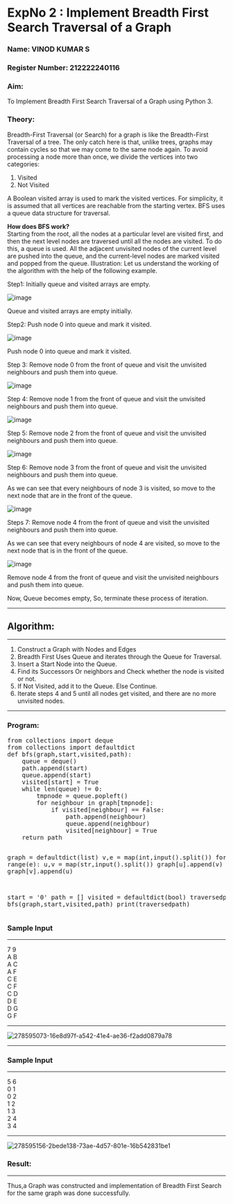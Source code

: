<h1>ExpNo 2 : Implement Breadth First Search Traversal of a Graph</h1> 
<h3>Name: VINOD KUMAR S</h3>
<h3>Register Number: 212222240116</h3>
<H3>Aim:</H3>
<p>To Implement Breadth First Search Traversal of a Graph using Python 3.</p>
<h3>Theory:</h3>
<p>Breadth-First Traversal (or Search) for a graph is like the Breadth-First Traversal of a tree.
The only catch here is that, unlike trees, graphs may contain cycles so that we may come to the same node again. To avoid processing a node more than once, we divide the vertices into two categories:
<ol><li>Visited</li>
<li>Not Visited</li></ol>
</p>
<p>A Boolean visited array is used to mark the visited vertices. For simplicity, it is assumed that all vertices are reachable from the starting vertex. BFS uses a queue data structure for traversal.</p>
<p><strong>How does BFS work?</strong><br>
  Starting from the root, all the nodes at a particular level are visited first, and then the next level nodes are traversed until all the nodes are visited.
To do this, a queue is used. All the adjacent unvisited nodes of the current level are pushed into the queue, and the current-level nodes are marked visited and popped from the queue.
Illustration:
Let us understand the working of the algorithm with the help of the following example.
  
Step1: Initially queue and visited arrays are empty.

</p>

![image](https://github.com/natsaravanan/19AI405FUNDAMENTALSOFARTIFICIALINTELLIGENCE/assets/87870499/8acdebf8-ecc2-4d10-a208-45cce441f059)



Queue and visited arrays are empty initially.

Step2: Push node 0 into queue and mark it visited.


![image](https://github.com/natsaravanan/19AI405FUNDAMENTALSOFARTIFICIALINTELLIGENCE/assets/87870499/0e9ce012-8e1f-43d7-b7b9-c0fb19fe0c3f)



Push node 0 into queue and mark it visited.

Step 3: Remove node 0 from the front of queue and visit the unvisited neighbours and push them into queue.


![image](https://github.com/natsaravanan/19AI405FUNDAMENTALSOFARTIFICIALINTELLIGENCE/assets/87870499/67d8fa3b-ce9e-46c2-9dd7-089e204e667a)


Step 4: Remove node 1 from the front of queue and visit the unvisited neighbours and push them into queue.


![image](https://github.com/natsaravanan/19AI405FUNDAMENTALSOFARTIFICIALINTELLIGENCE/assets/87870499/b0cf0fde-8a86-41cb-a054-36875ac24ab0)


Step 5: Remove node 2 from the front of queue and visit the unvisited neighbours and push them into queue.


![image](https://github.com/natsaravanan/19AI405FUNDAMENTALSOFARTIFICIALINTELLIGENCE/assets/87870499/8968a163-6b3a-4f7e-8ad4-bbf24f326b9b)


Step 6: Remove node 3 from the front of queue and visit the unvisited neighbours and push them into queue. 

As we can see that every neighbours of node 3 is visited, so move to the next node that are in the front of the queue.


![image](https://github.com/natsaravanan/19AI405FUNDAMENTALSOFARTIFICIALINTELLIGENCE/assets/87870499/7a1c1b16-ea69-497f-a099-8440200f6dc0)


Steps 7: Remove node 4 from the front of queue and visit the unvisited neighbours and push them into queue. 

As we can see that every neighbours of node 4 are visited, so move to the next node that is in the front of the queue.


![image](https://github.com/natsaravanan/19AI405FUNDAMENTALSOFARTIFICIALINTELLIGENCE/assets/87870499/8e16ffa3-c3d6-4774-822b-6eb84adedad9)


Remove node 4 from the front of queue and visit the unvisited neighbours and push them into queue.

Now, Queue becomes empty, So, terminate these process of iteration.



<hr>
<h2>Algorithm:</h2>
<hr>
<ol>
  <li>Construct a Graph with Nodes and Edges</li>
 <li>Breadth First Uses Queue and iterates through the Queue for Traversal.</li>
  <li>Insert a Start Node into the Queue.</li>
<li>Find its Successors Or neighbors and Check whether the node is visited or not.</li>
<li>If Not Visited, add it to the Queue. Else Continue.</li>
<li>Iterate steps 4 and 5 until all nodes get visited, and there are no more unvisited nodes.</li>

</ol>

<hr>
<h3>Program:</h3>
<pre class="poem">
from collections import deque
from collections import defaultdict
def bfs(graph,start,visited,path):
    queue = deque()
    path.append(start)
    queue.append(start)
    visited[start] = True
    while len(queue) != 0:
        tmpnode = queue.popleft()
        for neighbour in graph[tmpnode]:
            if visited[neighbour] == False:
                path.append(neighbour)
                queue.append(neighbour)
                visited[neighbour] = True
    return path

graph = defaultdict(list)
v,e = map(int,input().split())
for i in range(e):
    u,v = map(str,input().split())
    graph[u].append(v)
    graph[v].append(u)

start = '0'
path = []
visited = defaultdict(bool)
traversedpath = bfs(graph,start,visited,path)
print(traversedpath)
</pre>


<h3>Sample Input</h3>
<hr>
7 9 <BR>
A B <BR>
A C <BR>
A F <BR>
C E <BR>
C F <BR>
C D <BR>
D E <BR>
D G <BR>
G F <BR>
<hr>

![278595073-16e8d97f-a542-41e4-ae36-f2add0879a78](https://github.com/vinodkumar-s/19AI405FUNDAMENTALSOFARTIFICIALINTELLIGENCE/assets/113497226/de59ee3c-b719-4393-9eec-19d5d9b7ea1d)


<hr>
<h3>Sample Input</h3>
<hr>
5 6 <BR>
0 1 <BR>
0 2 <BR>
1 2 <BR>
1 3 <BR>
2 4 <BR>
3 4 <BR>
<hr>

![278595156-2bede138-73ae-4d57-801e-16b542831be1](https://github.com/vinodkumar-s/19AI405FUNDAMENTALSOFARTIFICIALINTELLIGENCE/assets/113497226/0acdaa1e-47e5-4e55-9f71-2d365bae5078)

 
<h3>Result:</h3>
<hr>
<p>Thus,a Graph was constructed and implementation of Breadth First Search for the same graph was done successfully.</p>







